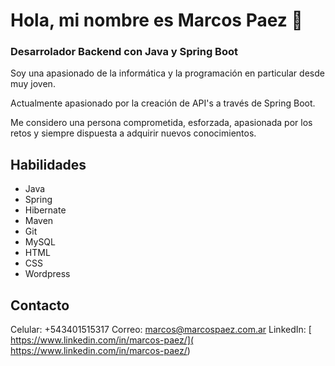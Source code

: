 # Hola, mi nombre es Marcos Paez 👋
### Desarrolador Backend con Java y Spring Boot

Soy una apasionado de la informática y la programación en particular desde muy joven.

Actualmente apasionado por la creación de API's a través de Spring Boot.

Me considero una persona comprometida, esforzada, apasionada por los retos y siempre dispuesta a adquirir nuevos conocimientos.

## Habilidades

* Java
* Spring
* Hibernate
* Maven
* Git
* MySQL
* HTML
* CSS
* Wordpress

## Contacto

Celular: +543401515317
Correo: [marcos@marcospaez.com.ar](mailto:marcos@marcospaez.com.ar)
LinkedIn: [ https://www.linkedin.com/in/marcos-paez/]( https://www.linkedin.com/in/marcos-paez/)
